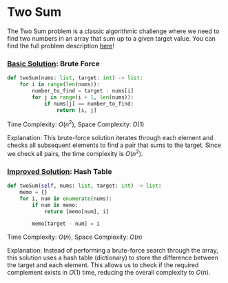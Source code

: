 # Two Sum

The Two Sum problem is a classic algorithmic challenge where we need to find two numbers in an array that sum up to a given target value. You can find the full problem description [here](https://leetcode.com/problems/two-sum/)!

### [Basic Solution](/Array/1-TwoSum/basicSolution.py): Brute Force

```python
def twoSum(nums: list, target: int) -> list:
    for i in range(len(nums)):
        number_to_find = target - nums[i]
        for j in range(i + 1, len(nums)):
            if nums[j] == number_to_find:
                return [i, j]
```

Time Complexity: $O(n^2)$, Space Complexity: $O(1)$

Explanation: This brute-force solution iterates through each element and checks all subsequent elements to find a pair that sums to the target. Since we check all pairs, the time complexity is $O(n^2)$.

### [Improved Solution](/Array/1-TwoSum/improvedSolution.py): Hash Table

```python
def twoSum(self, nums: list, target: int) -> list:
    memo = {}
    for i, num in enumerate(nums):
        if num in memo:
            return [memo[num], i]

        memo[target - num] = i
```

Time Complexity: $O(n)$, Space Complexity: $O(n)$

Explanation: Instead of performing a brute-force search through the array, this solution uses a hash table (dictionary) to store the difference between the target and each element. This allows us to check if the required complement exists in $O(1)$ time, reducing the overall complexity to
$O(n)$.

